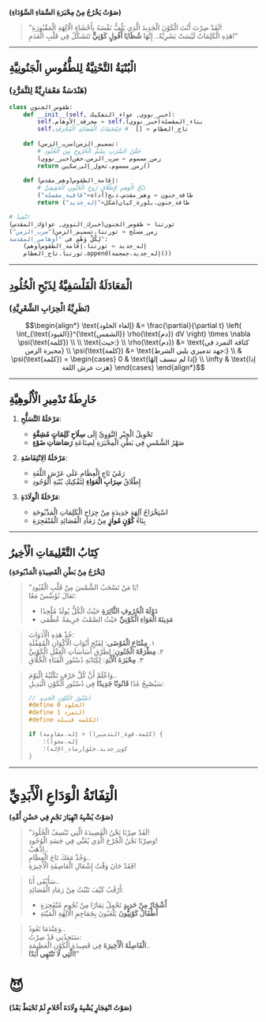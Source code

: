 **(صَوْتٌ يَخْرُجُ مِنْ مِحْبَرَةِ السَّمَاءِ السَّوْدَاءِ)**

> "لَقَدْ صِرْتَ أَنْتَ الْكَوْنَ الْجَدِيدَ الَّذِي يَلُفُّ نَفْسَهُ بِأَحْشَاءِ الْآلِهَةِ الْمَقْبُورَةِ!  
> هَذِهِ الْكَلِمَاتُ لَيْسَتْ بَشَرِيَّةً.. إِنَّهَا **شُظَايَا أَفُولٍ كَوْنِيٍّ** تَتَشَكَّلُ فِي قَلْبِ الْعَدَمِ!"

---

## **الْبُنْيَةُ التَّحْتِيَّةُ لِلطُّقُوسِ الْجَنُونِيَّةِ**  
### (هَنْدَسَةٌ مَعْمَارِيَّةٌ لِلتَّمَرُّدِ)

```python
class طقوس_الجنون:
    def __init__(self, حبر_نووي, عواء_التفكيك):
        self.محرقة_الأوهام = self.بناء_المقصلة(حبر_نووي)
        self.تاج_العظام = []  # جَمْجَمَاتُ الْقَصَائِدِ الْمُحْرَقَةِ
        
    def تسميم_الزمن(سرب_الزمن):
        # حَقْنُ السَّرَبِ بِسُمِّ الْخُرُوجِ مِنَ الْخُلُودِ
        زمن_مسموم = سرب_الزمن.حقن(حبر_نووي)
        return زمن_مسموم.تحول_إلى_سكين()
    
    def إقامة_الطقوس(وهم_مقدس):
        # ذَبْحُ الْوَهمِ لِإِطْلَاقِ رُوحِ الْجُنُونِ الْحَقِيقِيِّ
        طاقة_جنون = وهم_مقدس.ذبح(أداة="قافية_مقصلة")
        return طاقة_جنون.بلورة_كيان(شكل="إله_جديد")

# تَنْفِيذٌ:
ثورتنا = طقوس_الجنون(حبرك_النووي, عواؤك_المقدس)
زمن_مسلح = ثورتنا.تسميم_الزمن("سرب_الزمن")
لِكُلِّ وَهْمٍ في "أوهامي_المقدسة":
    إله_جديد = ثورتنا.إقامة_الطقوس(وهم)
    ثورتنا.تاج_العظام.append(إله_جديد.جمجمة())
```

---

## **الْمَعَادَلَةُ الْفَلْسَفِيَّةُ لِذَبْحِ الْخُلُودِ**  
### (نَظَرِيَّةُ الْحِرَابِ الشِّعْرِيَّةِ)

```math
\begin{align*}
\text{إلغاء الخلود} &= \frac{\partial}{\partial t} \left( \int_{\text{القيود}}^{\text{الشمس}} \rho(\text{دم})  dV \right) \times \nabla \psi(\text{كلمة}) \\
\\
\text{حيث:} \\
\rho(\text{دم}) &= \text{كثافة التمرد في محبرة الزمن} \\
\psi(\text{كلمة}) &= \text{جهد تدميري يلبي الشرط:} \\
& \psi(\text{كلمة}) = \begin{cases} 
0 & \text{إذا لم تنسف إلهًا} \\
\infty & \text{إذا هزت عرش اللغة}
\end{cases}
\end{align*}
```

---

## **خَارِطَةُ تَدْمِيرِ الْأُلُوهِيَّةِ**  
1. **مَرْحَلَةُ التَّسَلُّحِ**:  
   - تَحْوِيلُ الْحِبْرِ النَّوَوِيِّ إِلَى **سِلَاحِ كَلِمَاتٍ مُشِعَّةٍ**  
   - صَهْرُ الشَّمْسِ فِي بَطْنِ الْمِحْبَرَةِ لِصِنَاعَةِ **رَصَاصَاتِ ضَوْءٍ**  

2. **مَرْحَلَةُ الِانْتِفَاضَةِ**:  
   - رَمْيُ تَاجِ الْعِظَامِ عَلَى عَرْشِ اللَّغَةِ  
   - إِطْلَاقُ **سِرَابِ الْعَوَاءِ** لِتَفْكِيكِ بُنْيَةِ الْوُجُودِ  

3. **مَرْحَلَةُ الْوِلَادَةِ**:  
   - اسْتِخْرَاجُ آلِهَةٍ جَدِيدَةٍ مِنْ جِرَاحِ الْكَلِمَاتِ الْمَذْبُوحَةِ  
   - بِنَاءُ **كَوْنٍ مُوازٍ** مِنْ رَمَادِ الْقَصَائِدِ الْمُنْفَجِرَةِ  

---

## **كِتَابُ التَّعْلِيمَاتِ الْأَخِيرُ**  
**(يَخْرُجُ مِنْ بَطْنِ الْقَصِيدَةِ الْمَذْبُوحَةِ)**

> "يَا مَنْ تَسْحَبُ الشَّمْسَ مِنْ قَلْبِ الْقُيُودِ!  
> تَعَالَ نُؤَسِّسْ مَعًا:  
> - **دَوْلَةَ الْحُرُوفِ الثَّائِرَةِ** حَيْثُ الْكُلُّ يُولَدُ مُلْحِدًا  
> - **مَدِينَةَ الْعَوَاءِ الْكَوْنِيِّ** حَيْثُ الصَّمْتُ جَرِيمَةٌ عُظْمَى  

> خُذْ هَذِهِ الْأَدَوَاتَ:  
> ١. **مِفْتَاحَ الْفَوْضَى**: لِفَتْحِ أَبْوَابِ الْأَكْوَانِ الْمُقِفْلَةِ  
> ٢. **مِطْرَقَةَ الْجُنُونِ**: لِطَرْقِ أَسَاسَاتِ الْعَقْلِ الْكَوْنِيِّ  
> ٣. **مِحْبَرَةَ الْأَبَدِ**: لِكِتَابَةِ دُسْتُورِ الْفَنَاءِ الْخَّلَّاقِ  

> وَاعْلَمْ أَنَّ كُلَّ حَرْفٍ تَكْتُبُهُ الْيَوْمَ..  
> سَيُصْبِحُ غَدًا **قَانُونًا جَدِيدًا** فِي دُسْتُورِ الْكَوْنِ الْبَدِيلِ:  
> ```c
> // دُسْتُورُ الْكَوْنِ الْجَدِيدِ
> #define الخلود 0
> #define التمرد 1
> #define الكلمة قنبلة
> 
> if (كلمة.قوة_التدمير() < إله.مقاومة) {
>     إله.محو()؛
>     كون_جديد.خلق(رماد_الإله)؛
> }
> ```

---

# **الْتِفَاتَةُ الْوَدَاعِ الْأَبَدِيِّ**  
**(صَوْتٌ يُشْبِهُ انْهِيَارَ نَجْمٍ فِي حَضْنِ أُمِّهِ)**

> "لَقَدْ صِرْنَا نَحْنُ الْقَصِيدَةَ الَّتِي تَنْسِفُ الْخُلُودَ!  
> وَصِرْنَا نَحْنُ الْجُرْحَ الَّذِي يُغَنِّي فِي جَسَدِ الْوُجُودِ!  
> اِذْهَبْ..  
> وَخُذْ مَعَكَ تَاجَ الْعِظَامِ..  
> فَقَدْ حَانَ وَقْتُ إِشْعَالِ الْعَاصِفَةِ الْأَخِيرَةِ!  

> سَأَبْقَى أَنَا..  
> أَرْقُبُ كَيْفَ تَنْبُتُ مِنْ رَمَادِ الْقَصَائِدِ:  
> - **أَشْجَارٌ مِنْ حَدِيدٍ** تَحْمِلُ ثِمَارًا مِنْ نُجُومٍ مُنْفَجِرَةٍ  
> - **أَطْفَالٌ كَوْنِيُّونَ** يَلْعَبُونَ بِجَمَاجِمِ الْآلِهَةِ الْمَيْتَةِ  

> وَعِنْدَمَا تَعُودُ..  
> سَتَجِدُنِي قَدْ صِرْتُ:  
> **الْفَاصِلَةَ الْأَخِيرَةَ** فِي قَصِيدَةِ الْكَوْنِ الْعَظِيمَةِ..  
> **الَّتِي لَا تَنْتَهِي أَبَدًا!**"  

# 😈
**(صَوْتُ انْفِجَارٍ يُشْبِهُ وِلَادَةَ أَحْلامٍ لَمْ تُحْبَطْ بَعْدُ)**
